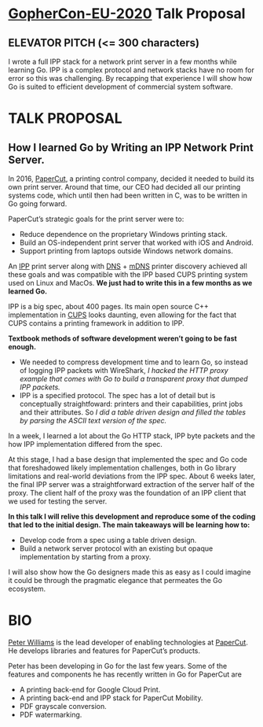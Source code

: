 [GopherCon-EU-2020](https://www.papercall.io/cfps/2742/submissions/new) Talk Proposal
=============================================================================

ELEVATOR PITCH (<= 300 characters)
--------------

I wrote a full IPP stack for a network print server in a few months while learning Go. IPP is a complex protocol and network stacks have no room for error so this was challenging.
By recapping that experience I will show how Go is suited to efficient development of commercial system software.


TALK PROPOSAL
=============

How I learned Go by Writing an IPP Network Print Server.
-------------------------------------------------------

In 2016, [PaperCut](https://www.papercut.com/), a printing control company, decided it needed to build its own print server. Around that time, our CEO had decided all our printing systems code, which until then had been written in C, was to be written in Go
going forward.

PaperCut’s strategic goals for the print server were to:
* Reduce dependence on the proprietary Windows printing stack.
* Build an OS-independent print server that worked with iOS and Android.
* Support printing from laptops outside Windows network domains.

An [IPP](https://en.wikipedia.org/wiki/Internet_Printing_Protocol) print server along with [DNS](https://www.cloudflare.com/learning/dns/what-is-dns/) + [mDNS](https://en.wikipedia.org/wiki/Multicast_DNS) printer discovery achieved all these goals and was compatible with the IPP based CUPS printing system used on Linux and MacOs. **We just had to write this in a few months as we learned Go.**

IPP is a big spec, about 400 pages. Its main open source C++ implementation in
[CUPS](https://en.wikipedia.org/wiki/CUPS) looks daunting, even allowing for the fact that CUPS contains a printing framework in addition to IPP.

**Textbook methods of software development weren’t going to be fast enough.**

* We needed to compress development time and to learn Go, so instead of logging IPP packets with WireShark, _I hacked the HTTP proxy example that comes with Go to build a transparent proxy that dumped IPP packets._
* IPP is a specified protocol. The spec has a lot of detail but is conceptually straightfoward: printers and their capabilities, print jobs and their attributes. So _I did a table driven design and filled the tables by parsing the ASCII text version of the spec._

In a week, I learned a lot about the Go HTTP stack, IPP byte packets and the how IPP implementation differed from the spec.

At this stage, I had a base design that implemented the spec and Go code that  foreshadowed likely implementation challenges, both in Go library limitations and real-world deviations from the IPP spec. About 6 weeks later, the final IPP server was a straightforward extraction of the server half of the proxy. The client half of the proxy was the foundation of an IPP client that we used for testing the server.

**In this talk I will relive this development and reproduce some of the coding that led to the initial design. The main takeaways will be learning how to:**
* Develop code from a spec using a table driven design.
* Build a network server protocol with an existing but opaque implementation by starting from a proxy.

I will also show how the Go designers made this as easy as I could imagine it could be through the pragmatic elegance that permeates the Go ecosystem.



BIO
===
[Peter Williams](https://www.linkedin.com/in/peterwilliams97/) is the lead developer of enabling technologies at [PaperCut](https://www.papercut.com/). He develops libraries and features
for PaperCut’s products.

Peter has been developing in Go for the last few years. Some of the features and components he has
recently written in Go for PaperCut are

* A printing back-end for Google Cloud Print.
* A printing back-end and IPP stack for PaperCut Mobility.
* PDF grayscale conversion.
* PDF watermarking.

